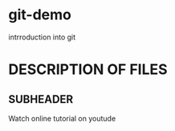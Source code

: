 # git-demo

intrroduction into git

# DESCRIPTION OF FILES

## SUBHEADER

Watch online tutorial on youtude
